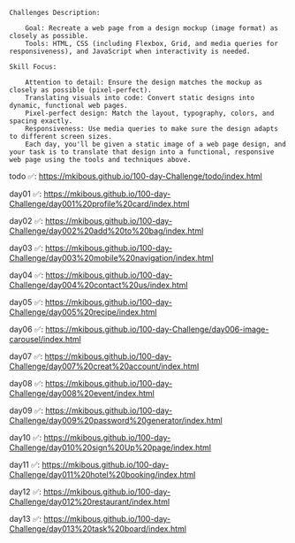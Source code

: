 
    Challenges Description:
    
        Goal: Recreate a web page from a design mockup (image format) as closely as possible.
        Tools: HTML, CSS (including Flexbox, Grid, and media queries for responsiveness), and JavaScript when interactivity is needed.

    Skill Focus:
  
        Attention to detail: Ensure the design matches the mockup as closely as possible (pixel-perfect).
        Translating visuals into code: Convert static designs into dynamic, functional web pages.
        Pixel-perfect design: Match the layout, typography, colors, and spacing exactly.
        Responsiveness: Use media queries to make sure the design adapts to different screen sizes.
        Each day, you'll be given a static image of a web page design, and your task is to translate that design into a functional, responsive web page using the tools and techniques above.


todo  ✅: https://mkibous.github.io/100-day-Challenge/todo/index.html

day01 ✅: https://mkibous.github.io/100-day-Challenge/day001%20profile%20card/index.html

day02 ✅: https://mkibous.github.io/100-day-Challenge/day002%20add%20to%20bag/index.html

day03 ✅: https://mkibous.github.io/100-day-Challenge/day003%20mobile%20navigation/index.html

day04 ✅: https://mkibous.github.io/100-day-Challenge/day004%20contact%20us/index.html

day05 ✅: https://mkibous.github.io/100-day-Challenge/day005%20recipe/index.html

day06 ✅: https://mkibous.github.io/100-day-Challenge/day006-image-carousel/index.html

day07 ✅: https://mkibous.github.io/100-day-Challenge/day007%20creat%20account/index.html

day08 ✅: https://mkibous.github.io/100-day-Challenge/day008%20event/index.html

day09 ✅: https://mkibous.github.io/100-day-Challenge/day009%20password%20generator/index.html

day10 ✅: https://mkibous.github.io/100-day-Challenge/day010%20sign%20Up%20page/index.html

day11 ✅: https://mkibous.github.io/100-day-Challenge/day011%20hotel%20booking/index.html

day12 ✅: https://mkibous.github.io/100-day-Challenge/day012%20restaurant/index.html

day13 ✅: https://mkibous.github.io/100-day-Challenge/day013%20task%20board/index.html
